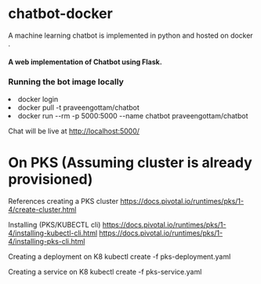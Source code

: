 # chatbot-docker
A machine learning chatbot is implemented in python and hosted on docker .

#### A web implementation of Chatbot using Flask.

### Running the bot image locally   
<li> docker login

<li> docker pull -t praveengottam/chatbot

<li> docker run --rm -p 5000:5000 --name chatbot praveengottam/chatbot

Chat will be live at [http://localhost:5000/](http://localhost:5000/)

# On PKS  (Assuming cluster is already provisioned)

References creating a PKS cluster
https://docs.pivotal.io/runtimes/pks/1-4/create-cluster.html

Installing (PKS/KUBECTL cli)
https://docs.pivotal.io/runtimes/pks/1-4/installing-kubectl-cli.html
https://docs.pivotal.io/runtimes/pks/1-4/installing-pks-cli.html


Creating a deployment on K8
kubectl create -f pks-deployment.yaml

Creating a service on K8
kubectl create -f pks-service.yaml
